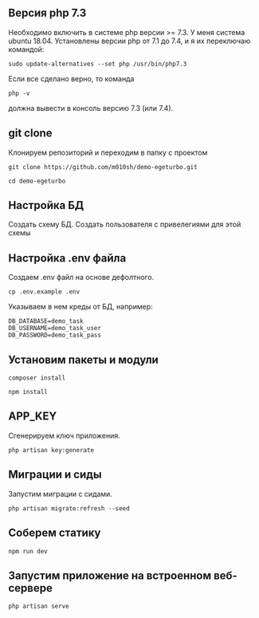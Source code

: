 ## Версия php 7.3
Необходимо включить в системе php версии >= 7.3.
У меня система ubuntu 18.04.
Установлены версии php от 7.1 до 7.4, и я их переключаю командой:

`sudo update-alternatives --set php /usr/bin/php7.3`

Если все сделано верно, то команда

`php -v`

должна вывести в консоль версию 7.3 (или 7.4).

## git clone
Клонируем репозиторий и переходим в папку с проектом 

`git clone https://github.com/m010sh/demo-egeturbo.git`

`cd demo-egeturbo`

## Настройка БД
Создать схему БД. Создать пользователя с привелегиями для этой схемы

## Настройка .env файла
Создаем .env файл на основе дефолтного.

`cp .env.example .env`

Указываем в нем креды от БД, например:

```
DB_DATABASE=demo_task
DB_USERNAME=demo_task_user
DB_PASSWORD=demo_task_pass
```

## Установим пакеты и модули

`composer install`

`npm install`

## APP_KEY
Сгенерируем ключ приложения.

`php artisan key:generate`

## Миграции и сиды
Запустим миграции с сидами.

`php artisan migrate:refresh --seed`

## Соберем статику

`npm run dev`

## Запустим приложение на встроенном веб-сервере

`php artisan serve`
